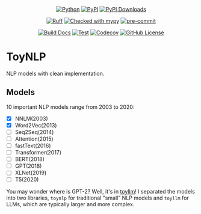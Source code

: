 <center>

[![Python](https://img.shields.io/pypi/pyversions/toynlp.svg?color=%2334D058)](https://pypi.org/project/toynlp/)
[![PyPI](https://img.shields.io/pypi/v/toynlp?color=%2334D058&label=pypi%20package)](https://pypi.org/project/toynlp/)
[![PyPI Downloads](https://static.pepy.tech/badge/toynlp)](https://pepy.tech/projects/toynlp)

[![Ruff](https://img.shields.io/endpoint?url=https://raw.githubusercontent.com/astral-sh/ruff/main/assets/badge/v2.json)](https://github.com/astral-sh/ruff)
[![Checked with mypy](https://www.mypy-lang.org/static/mypy_badge.svg)](https://mypy-lang.org/)
[![pre-commit](https://img.shields.io/badge/pre--commit-enabled-brightgreen?logo=pre-commit)](https://github.com/pre-commit/pre-commit)

[![Build Docs](https://github.com/ai-glimpse/toynlp/actions/workflows/build_docs.yaml/badge.svg)](https://github.com/ai-glimpse/toynlp/actions/workflows/build_docs.yaml)
[![Test](https://github.com/ai-glimpse/toynlp/actions/workflows/test.yaml/badge.svg)](https://github.com/ai-glimpse/toynlp/actions/workflows/test.yaml)
[![Codecov](https://codecov.io/gh/ai-glimpse/toynlp/branch/master/graph/badge.svg)](https://codecov.io/gh/ai-glimpse/toynlp)
[![GitHub License](https://img.shields.io/github/license/ai-glimpse/toynlp)](https://github.com/ai-glimpse/toynlp/blob/master/LICENSE)

</center>

# ToyNLP

NLP models with clean implementation.


## Models

10 important NLP models range from 2003 to 2020:

- [x] NNLM(2003)
- [x] Word2Vec(2013)
- [ ] Seq2Seq(2014)
- [ ] Attention(2015)
- [ ] fastText(2016)
- [ ] Transformer(2017)
- [ ] BERT(2018)
- [ ] GPT(2018)
- [ ] XLNet(2019)
- [ ] T5(2020)

You may wonder where is GPT-2? Well, it's in [toyllm](https://github.com/ai-glimpse/toyllm)!
I separated the models into two libraries, `toynlp` for traditional "small" NLP models and `toyllm` for LLMs, which are typically larger and more complex.
